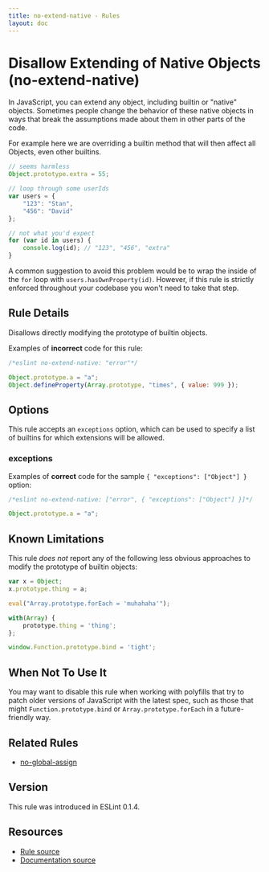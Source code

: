 ```yaml
---
title: no-extend-native - Rules
layout: doc
---
```

<!-- Note: No pull requests accepted for this file. See README.md in the root directory for details. -->

# Disallow Extending of Native Objects (no-extend-native)

In JavaScript, you can extend any object, including builtin or "native" objects. Sometimes people change the behavior of these native objects in ways that break the assumptions made about them in other parts of the code.

For example here we are overriding a builtin method that will then affect all Objects, even other builtins.

```js
// seems harmless
Object.prototype.extra = 55;

// loop through some userIds
var users = {
    "123": "Stan",
    "456": "David"
};

// not what you'd expect
for (var id in users) {
    console.log(id); // "123", "456", "extra"
}
```

A common suggestion to avoid this problem would be to wrap the inside of the `for` loop with `users.hasOwnProperty(id)`. However, if this rule is strictly enforced throughout your codebase you won't need to take that step.

## Rule Details

Disallows directly modifying the prototype of builtin objects.

Examples of **incorrect** code for this rule:

```js
/*eslint no-extend-native: "error"*/

Object.prototype.a = "a";
Object.defineProperty(Array.prototype, "times", { value: 999 });
```

## Options

This rule accepts an `exceptions` option, which can be used to specify a list of builtins for which extensions will be allowed.

### exceptions

Examples of **correct** code for the sample `{ "exceptions": ["Object"] }` option:

```js
/*eslint no-extend-native: ["error", { "exceptions": ["Object"] }]*/

Object.prototype.a = "a";
```

## Known Limitations

This rule *does not* report any of the following less obvious approaches to modify the prototype of builtin objects:

```js
var x = Object;
x.prototype.thing = a;

eval("Array.prototype.forEach = 'muhahaha'");

with(Array) {
    prototype.thing = 'thing';
};

window.Function.prototype.bind = 'tight';
```

## When Not To Use It

You may want to disable this rule when working with polyfills that try to patch older versions of JavaScript with the latest spec, such as those that might `Function.prototype.bind` or `Array.prototype.forEach` in a future-friendly way.

## Related Rules

* [no-global-assign](no-global-assign)

## Version

This rule was introduced in ESLint 0.1.4.

## Resources

* [Rule source](https://github.com/eslint/eslint/tree/master/lib/rules/no-extend-native.js)
* [Documentation source](https://github.com/eslint/eslint/tree/master/docs/rules/no-extend-native.md)
